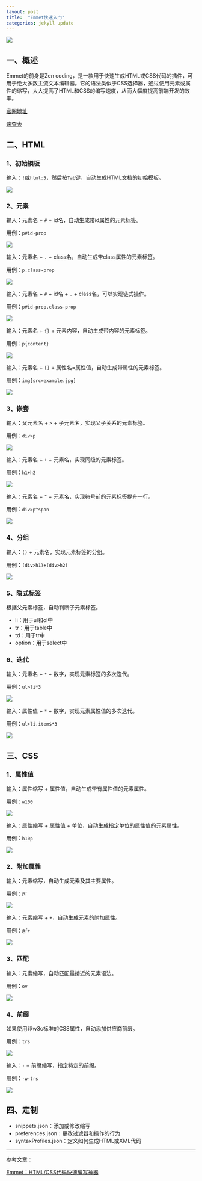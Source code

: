 ```yaml
---
layout: post
title:  "Emmet快速入门"
categories: jekyll update
---
```


![](https://github.com/gefenghua/MarkdownPictures/raw/master/emmet_icon.jpg)

## 一、概述
Emmet的前身是Zen coding，是一款用于快速生成HTML或CSS代码的插件，可用于绝大多数主流文本编辑器。它的语法类似于CSS选择器，通过使用元素或属性的缩写，大大提高了HTML和CSS的编写速度，从而大幅度提高前端开发的效率。

[官网地址](http://www.emmet.io/)

[速查表](http://docs.emmet.io/cheat-sheet/)

## 二、HTML

### 1、初始模板
输入：`!`或`html:5`，然后按`Tab`键，自动生成HTML文档的初始模板。

![](https://github.com/gefenghua/MarkdownPictures/raw/master/2017-01-23-how-to-use-emmet/01-init-template.png)

### 2、元素
输入：元素名 + `#` + id名，自动生成带id属性的元素标签。

用例：`p#id-prop`

![](https://github.com/gefenghua/MarkdownPictures/raw/master/2017-01-23-how-to-use-emmet/02-el-id.png)

输入：元素名 + `.` + class名，自动生成带class属性的元素标签。

用例：`p.class-prop`

![](https://github.com/gefenghua/MarkdownPictures/raw/master/2017-01-23-how-to-use-emmet/03-el-class.png)

输入：元素名 + `#` + id名 + `.` + class名，可以实现链式操作。

用例：`p#id-prop.class-prop`

![](https://github.com/gefenghua/MarkdownPictures/raw/master/2017-01-23-how-to-use-emmet/04-el-id-class.png)

输入：元素名 + `{}` + 元素内容，自动生成带内容的元素标签。

用例：`p{content}`

![](https://github.com/gefenghua/MarkdownPictures/raw/master/2017-01-23-how-to-use-emmet/05-el-content.png)

输入：元素名 + `[]` + 属性名=属性值，自动生成带属性的元素标签。

用例：`img[src=example.jpg]`

![](https://github.com/gefenghua/MarkdownPictures/raw/master/2017-01-23-how-to-use-emmet/06-el-attribute.png)

### 3、嵌套
输入：父元素名 + `>` + 子元素名，实现父子关系的元素标签。

用例：`div>p`

![](https://github.com/gefenghua/MarkdownPictures/raw/master/2017-01-23-how-to-use-emmet/07-el-parent-child.png)

输入：元素名 + `+` + 元素名，实现同级的元素标签。

用例：`h1+h2`

![](https://github.com/gefenghua/MarkdownPictures/raw/master/2017-01-23-how-to-use-emmet/08-el-same-level.png)

输入：元素名 + `^` + 元素名，实现符号前的元素标签提升一行。

用例：`div>p^span`

![](https://github.com/gefenghua/MarkdownPictures/raw/master/2017-01-23-how-to-use-emmet/09-el-promote.png)

### 4、分组
输入：`()` + 元素名，实现元素标签的分组。

用例：`(div>h1)+(div>h2)`

![](https://github.com/gefenghua/MarkdownPictures/raw/master/2017-01-23-how-to-use-emmet/10-el-group.png)

### 5、隐式标签
根据父元素标签，自动判断子元素标签。

* li：用于ul和ol中
* tr：用于table中
* td：用于tr中
* option：用于select中

### 6、迭代
输入：元素名 + `*` + 数字，实现元素标签的多次迭代。

用例：`ul>li*3`

![](https://github.com/gefenghua/MarkdownPictures/raw/master/2017-01-23-how-to-use-emmet/11-el-iterator.png)

输入：属性值 + `*` + 数字，实现元素属性值的多次迭代。

用例：`ul>li.item$*3`

![](https://github.com/gefenghua/MarkdownPictures/raw/master/2017-01-23-how-to-use-emmet/12-el-value-iterator.png)

## 三、CSS

### 1、属性值
输入：属性缩写 + 属性值，自动生成带有属性值的元素属性。

用例：`w100`

![](https://github.com/gefenghua/MarkdownPictures/raw/master/2017-01-23-how-to-use-emmet/13-css-attribute-value.png)

输入：属性缩写 + 属性值 + 单位，自动生成指定单位的属性值的元素属性。

用例：`h10p`

![](https://github.com/gefenghua/MarkdownPictures/raw/master/2017-01-23-how-to-use-emmet/14-css-attribute-value-unit.png)

### 2、附加属性
输入：元素缩写，自动生成元素及其主要属性。

用例：`@f`

![](https://github.com/gefenghua/MarkdownPictures/raw/master/2017-01-23-how-to-use-emmet/15-css-el-abbr.png)

输入：元素缩写 + `+`，自动生成元素的附加属性。

用例：`@f+`

![](https://github.com/gefenghua/MarkdownPictures/raw/master/2017-01-23-how-to-use-emmet/16-css-el-attr-plus.png)

### 3、匹配
输入：元素缩写，自动匹配最接近的元素语法。

用例：`ov`

![](https://github.com/gefenghua/MarkdownPictures/raw/master/2017-01-23-how-to-use-emmet/17-css-el-mapping.png)

### 4、前缀
如果使用非w3c标准的CSS属性，自动添加供应商前缀。

用例：`trs`

![](https://github.com/gefenghua/MarkdownPictures/raw/master/2017-01-23-how-to-use-emmet/18-css-el-prefix.png)

输入：`-` + 前缀缩写，指定特定的前缀。

用例：`-w-trs`

![](https://github.com/gefenghua/MarkdownPictures/raw/master/2017-01-23-how-to-use-emmet/19-css-el-prefix-abbr.png)

## 四、定制

* snippets.json：添加或修改缩写
* preferences.json：更改过滤器和操作的行为
* syntaxProfiles.json：定义如何生成HTML或XML代码

---

参考文章：

[Emmet：HTML/CSS代码快速编写神器](http://www.iteye.com/news/27580)

